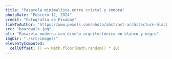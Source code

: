 ```yaml
---
title: "Pasarela minimalista entre cristal y sombra"
photoDate: "Febrero 12, 2024"
credit: "Fotografía de Pixabay"
linkToAuthor: "https://www.pexels.com/photo/abstract-architecture-black-and-white-boardwalk-262367/"
src: "boardwalk.jpg"
alt: "Pasarela moderna con diseño arquitectónico en blanco y negro"
imgDir: "./src/images/"
eleventyComputed:
  cellOffset: () => Math.floor(Math.random() * 10)
---
```

